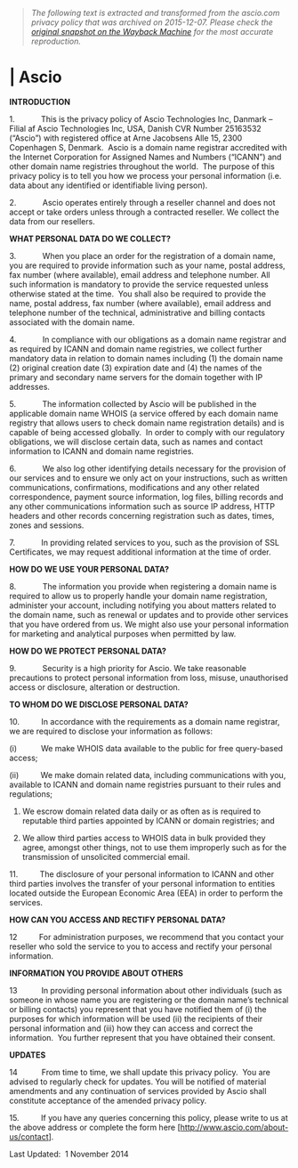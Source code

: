 > *The following text is extracted and transformed from the ascio.com privacy policy that was archived on 2015-12-07. Please check the [original snapshot on the Wayback Machine](https://web.archive.org/web/20151207125130id_/http%3A//www.ascio.com/privacy-policy) for the most accurate reproduction.*

# | Ascio

**INTRODUCTION**

1.            This is the privacy policy of Ascio Technologies Inc, Danmark – Filial af Ascio Technologies Inc, USA, Danish CVR Number 25163532 (“Ascio”) with registered office at Arne Jacobsens Alle 15, 2300 Copenhagen S, Denmark.  Ascio is a domain name registrar accredited with the Internet Corporation for Assigned Names and Numbers (“ICANN”) and other domain name registries throughout the world.  The purpose of this privacy policy is to tell you how we process your personal information (i.e. data about any identified or identifiable living person).

2.            Ascio operates entirely through a reseller channel and does not accept or take orders unless through a contracted reseller. We collect the data from our resellers.

**WHAT PERSONAL DATA DO WE COLLECT?**

3.            When you place an order for the registration of a domain name, you are required to provide information such as your name, postal address, fax number (where available), email address and telephone number. All such information is mandatory to provide the service requested unless otherwise stated at the time.  You shall also be required to provide the name, postal address, fax number (where available), email address and telephone number of the technical, administrative and billing contacts associated with the domain name. 

4.            In compliance with our obligations as a domain name registrar and as required by ICANN and domain name registries, we collect further mandatory data in relation to domain names including (1) the domain name (2) original creation date (3) expiration date and (4) the names of the primary and secondary name servers for the domain together with IP addresses. 

5.            The information collected by Ascio will be published in the applicable domain name WHOIS (a service offered by each domain name registry that allows users to check domain name registration details) and is capable of being accessed globally.  In order to comply with our regulatory obligations, we will disclose certain data, such as names and contact information to ICANN and domain name registries.

6.            We also log other identifying details necessary for the provision of our services and to ensure we only act on your instructions, such as written communications, confirmations, modifications and any other related correspondence, payment source information, log files, billing records and any other communications information such as source IP address, HTTP headers and other records concerning registration such as dates, times, zones and sessions. 

7.            In providing related services to you, such as the provision of SSL Certificates, we may request additional information at the time of order. 

**HOW DO WE USE YOUR PERSONAL DATA?**

8.            The information you provide when registering a domain name is required to allow us to properly handle your domain name registration, administer your account, including notifying you about matters related to the domain name, such as renewal or updates and to provide other services that you have ordered from us. We might also use your personal information for marketing and analytical purposes when permitted by law.   

**HOW DO WE PROTECT PERSONAL DATA?**

9.            Security is a high priority for Ascio. We take reasonable precautions to protect personal information from loss, misuse, unauthorised access or disclosure, alteration or destruction.   

**TO WHOM DO WE DISCLOSE PERSONAL DATA?**

10.          In accordance with the requirements as a domain name registrar, we are required to disclose your information as follows:

(i)           We make WHOIS data available to the public for free query-based access;

(ii)          We make domain related data, including communications with you, available to ICANN and domain name registries pursuant to their rules and regulations;

  1. We escrow domain related data daily or as often as is required to reputable third parties appointed by ICANN or domain registries; and


  1. We allow third parties access to WHOIS data in bulk provided they agree, amongst other things, not to use them improperly such as for the transmission of unsolicited commercial email.



11.          The disclosure of your personal information to ICANN and other third parties involves the transfer of your personal information to entities located outside the European Economic Area (EEA) in order to perform the services.

**HOW CAN YOU ACCESS AND RECTIFY PERSONAL DATA?**

12          For administration purposes, we recommend that you contact your reseller who sold the service to you to access and rectify your personal information.       

**INFORMATION YOU PROVIDE ABOUT OTHERS**

13           In providing personal information about other individuals (such as someone in whose name you are registering or the domain name’s technical or billing contacts) you represent that you have notified them of (i) the purposes for which information will be used (ii) the recipients of their personal information and (iii) how they can access and correct the information.  You further represent that you have obtained their consent. 

**UPDATES**

14           From time to time, we shall update this privacy policy.  You are advised to regularly check for updates. You will be notified of material amendments and any continuation of services provided by Ascio shall constitute acceptance of the amended privacy policy.

15.          If you have any queries concerning this policy, please write to us at the above address or complete the form here [<http://www.ascio.com/about-us/contact>].  

Last Updated:  1 November 2014 
